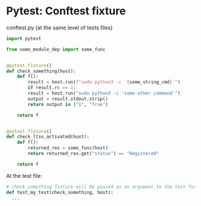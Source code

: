 # Pytest: Conftest fixture

conftest.py (at the same level of tests files)

```python
import pytest

from some_module_dep import some_func


@pytest.fixture()
def check_something(host):
    def f():
        result = host.run(f"sudo python3 -c '{some_string_cmd}'")
        if result.rc == 1:
        result = host.run("sudo python3 -c 'some other command'")
        output = result.stdout.strip()
        return output in ("1", "True")

    return f


@pytest.fixture()
def check_ltss_activated(host):
    def f():
        returned_res = some_func(host)
        return returned_res.get("status") == "Registered"

    return f
```


At the test file:


```python
# check_something fixture will be passed as an argument to the test function
def test_my_test(check_something, host):
  ...
```
